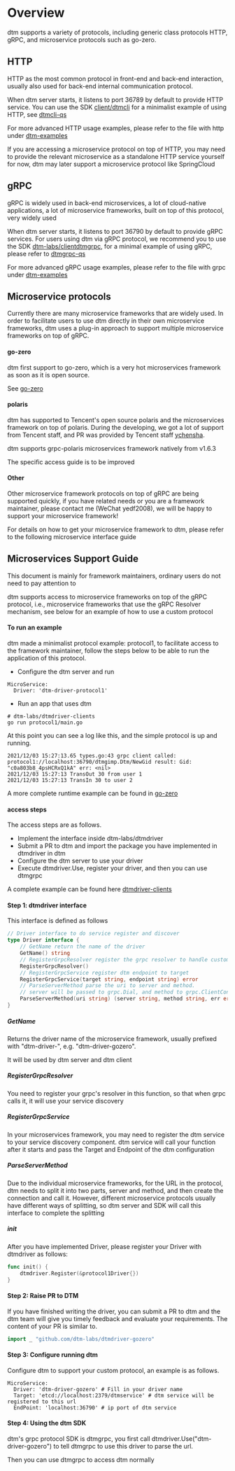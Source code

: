 # Overview

dtm supports a variety of protocols, including generic class protocols HTTP, gRPC, and microservice protocols such as go-zero.

## HTTP

HTTP as the most common protocol in front-end and back-end interaction, usually also used for back-end internal communication protocol.

When dtm server starts, it listens to port 36789 by default to provide HTTP service. You can use the SDK [client/dtmcli](https://github.com/dtm-labs/client/dtmcli) for a minimalist example of using HTTP, see [dtmcli-qs](https://github.com/dtm-labs/quick-start-sample/dtmcli-qs)

For more advanced HTTP usage examples, please refer to the file with http under [dtm-examples](https://github.com/dtm-labs/dtm-examples)

If you are accessing a microservice protocol on top of HTTP, you may need to provide the relevant microservice as a standalone HTTP service yourself for now, dtm may later support a microservice protocol like SpringCloud

## gRPC

gRPC is widely used in back-end microservices, a lot of cloud-native applications, a lot of microservice frameworks, built on top of this protocol, very widely used

When dtm server starts, it listens to port 36790 by default to provide gRPC services. For users using dtm via gRPC protocol, we recommend you to use the SDK [dtm-labs/clientdtmgrpc](https://github.com/dtm-labs/client/dtmgrpc), for a minimal example of using gRPC, please refer to [dtmgrpc-qs](https://github.com/dtm-labs/quick-start-sample/dtmgrpc-qs)

For more advanced gRPC usage examples, please refer to the file with grpc under [dtm-examples](https://github.com/dtm-labs/dtm-examples)

## Microservice protocols

Currently there are many microservice frameworks that are widely used. In order to facilitate users to use dtm directly in their own microservice frameworks, dtm uses a plug-in approach to support multiple microservice frameworks on top of gRPC.

#### go-zero
dtm first support to go-zero, which is a very hot microservices framework as soon as it is open source.

See [go-zero](./gozero)

#### polaris
dtm has supported to Tencent's open source polaris and the microservices framework on top of polaris. During the developing, we got a lot of support from Tencent staff, and PR was provided by Tencent staff [ychensha](https://github.com/ychensha).

dtm supports grpc-polaris microservices framework natively from v1.6.3

The specific access guide is to be improved

#### Other
Other microservice framework protocols on top of gRPC are being supported quickly, if you have related needs or you are a framework maintainer, please contact me (WeChat yedf2008), we will be happy to support your microservice framework!

For details on how to get your microservice framework to dtm, please refer to the following microservice interface guide

## Microservices Support Guide

This document is mainly for framework maintainers, ordinary users do not need to pay attention to

dtm supports access to microservice frameworks on top of the gRPC protocol, i.e., microservice frameworks that use the gRPC Resolver mechanism, see below for an example of how to use a custom protocol

#### To run an example
dtm made a minimalist protocol example: protocol1, to facilitate access to the framework maintainer, follow the steps below to be able to run the application of this protocol.

- Configure the dtm server and run
```
MicroService:
  Driver: 'dtm-driver-protocol1'
```
- Run an app that uses dtm
```
# dtm-labs/dtmdriver-clients
go run protocol1/main.go
```

At this point you can see a log like this, and the simple protocol is up and running.
```
2021/12/03 15:27:13.65 types.go:43 grpc client called: protocol1://localhost:36790/dtmgimp.Dtm/NewGid result: Gid: "c0a803b8_4psHCRxQ1kA" err: <nil>
2021/12/03 15:27:13 TransOut 30 from user 1
2021/12/03 15:27:13 TransIn 30 to user 2
```

A more complete runtime example can be found in [go-zero](./gozero)

#### access steps

The access steps are as follows.
- Implement the interface inside dtm-labs/dtmdriver
- Submit a PR to dtm and import the package you have implemented in dtmdriver in dtm
- Configure the dtm server to use your driver
- Execute dtmdriver.Use, register your driver, and then you can use dtmgrpc

A complete example can be found here [dtmdriver-clients](https://github.com/dtm-labs/dtmdriver-clients)
#### Step 1: dtmdriver interface
This interface is defined as follows
``` go
// Driver interface to do service register and discover
type Driver interface {
	// GetName return the name of the driver
	GetName() string
	// RegisterGrpcResolver register the grpc resolver to handle custom scheme
	RegisterGrpcResolver()
	// RegisterGrpcService register dtm endpoint to target
	RegisterGrpcService(target string, endpoint string) error
	// ParseServerMethod parse the uri to server and method.
	// server will be passed to grpc.Dial, and method to grpc.ClientConn.invoke
	ParseServerMethod(uri string) (server string, method string, err error)
}
```

##### GetName
Returns the driver name of the microservice framework, usually prefixed with "dtm-driver-", e.g. "dtm-driver-gozero".

It will be used by dtm server and dtm client

##### RegisterGrpcResolver
You need to register your grpc's resolver in this function, so that when grpc calls it, it will use your service discovery

##### RegisterGrpcService
In your microservices framework, you may need to register the dtm service to your service discovery component. dtm service will call your function after it starts and pass the Target and Endpoint of the dtm configuration

##### ParseServerMethod
Due to the individual microservice frameworks, for the URL in the protocol, dtm needs to split it into two parts, server and method, and then create the connection and call it. However, different microservice protocols usually have different ways of splitting, so dtm server and SDK will call this interface to complete the splitting

##### init
After you have implemented Driver, please register your Driver with dtmdriver as follows:
``` go
func init() {
	dtmdriver.Register(&protocol1Driver{})
}
```
#### Step 2: Raise PR to DTM
If you have finished writing the driver, you can submit a PR to dtm and the dtm team will give you timely feedback and evaluate your requirements. The content of your PR is similar to.
``` go
import _ "github.com/dtm-labs/dtmdriver-gozero"
```

#### Step 3: Configure running dtm
Configure dtm to support your custom protocol, an example is as follows.
```
MicroService:
  Driver: 'dtm-driver-gozero' # Fill in your driver name
  Target: 'etcd://localhost:2379/dtmservice' # dtm service will be registered to this url
  EndPoint: 'localhost:36790' # ip port of dtm service
```

#### Step 4: Using the dtm SDK
dtm's grpc protocol SDK is dtmgrpc, you first call dtmdriver.Use("dtm-driver-gozero") to tell dtmgrpc to use this driver to parse the url.

Then you can use dtmgrpc to access dtm normally
